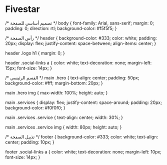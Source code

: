 # Fivestar 
/* تصميم أساسي للصفحة */
body {
    font-family: Arial, sans-serif;
    margin: 0;
    padding: 0;
    direction: rtl;
    background-color: #f5f5f5;
}

/* رأس الصفحة */
header {
    background-color: #333;
    color: white;
    padding: 20px;
    display: flex;
    justify-content: space-between;
    align-items: center;
}

header .logo h1 {
    margin: 0;
}

header .social-links a {
    color: white;
    text-decoration: none;
    margin-left: 15px;
    font-size: 14px;
}

/* القسم الرئيسي */
main .hero {
    text-align: center;
    padding: 50px;
    background-color: #fff;
    margin-bottom: 20px;
}

main .hero img {
    max-width: 100%;
    height: auto;
}

main .services {
    display: flex;
    justify-content: space-around;
    padding: 20px;
    background-color: #f0f0f0;
}

main .services .service {
    text-align: center;
    width: 30%;
}

main .services .service img {
    width: 80px;
    height: auto;
}

/* تذييل الصفحة */
footer {
    background-color: #333;
    color: white;
    text-align: center;
    padding: 10px;
}

footer .social-links a {
    color: white;
    text-decoration: none;
    margin-left: 10px;
    font-size: 14px;
}

